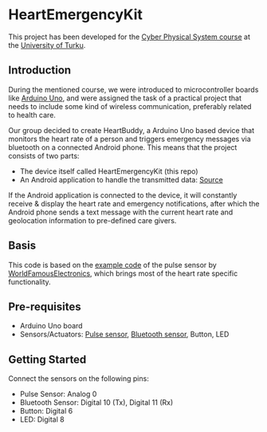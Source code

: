 

HeartEmergencyKit
=================

This project has been developed for the [Cyber Physical System course](https://nettiopsu.utu.fi/opas/teaching/course.htm?id=9492) at the [University of Turku](www.utu.fi).

Introduction
------------
During the mentioned course, we were introduced to microcontroller boards like [Arduino Uno](https://www.arduino.cc/en/main/arduinoBoardUno), and were assigned the task of a practical project that needs to include some kind of wireless communication, preferably related to health care.  

Our group decided to create HeartBuddy, a Arduino Uno based device that monitors the heart rate of a person and triggers emergency messages via bluetooth on a connected Android phone. This means that the project consists of two parts:

* The device itself called HeartEmergencyKit (this repo)
* An Android application to handle the transmitted data: [Source](https://github.com/Clabfabs/HeartBuddy)

If the Android application is connected to the device, it will constantly receive & display the heart rate and emergency notifications, after which the Android phone sends a text message with the current heart rate and geolocation information to pre-defined care givers.   

Basis
-----
This code is based on the [example code](https://github.com/WorldFamousElectronics/PulseSensor_Amped_Arduino) of the pulse sensor by [WorldFamousElectronics](https://github.com/WorldFamousElectronics), which brings most of the heart rate specific functionality.

Pre-requisites
--------------

- Arduino Uno board
- Sensors/Actuators: [Pulse sensor](http://pulsesensor.com/), [Bluetooth sensor](https://www.sparkfun.com/products/12577), Button, LED

Getting Started
---------------
Connect the sensors on the following pins:

- Pulse Sensor: Analog 0
- Bluetooth Sensor: Digital 10 (Tx), Digital 11 (Rx)
- Button: Digital 6
- LED: Digital 8

